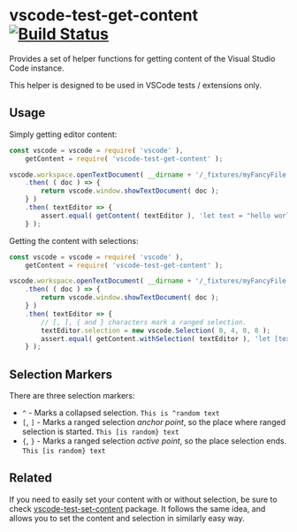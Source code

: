 
# vscode-test-get-content [![Build Status](https://travis-ci.org/mlewand-org/vscode-test-get-content.svg?branch=master)](https://travis-ci.org/mlewand-org/vscode-test-get-content)

Provides a set of helper functions for getting content of the Visual Studio Code instance.

This helper is designed to be used in VSCode tests / extensions only.

## Usage

Simply getting editor content:

```javascript
const vscode = vscode = require( 'vscode' ),
	getContent = require( 'vscode-test-get-content' );

vscode.workspace.openTextDocument( __dirname + '/_fixtures/myFancyFile.txt' )
	.then( ( doc ) => {
		return vscode.window.showTextDocument( doc );
	} )
	.then( textEditor => {
		assert.equal( getContent( textEditor ), 'let text = "hello world!";' );
	} );
```

Getting the content with selections:

```javascript
const vscode = vscode = require( 'vscode' ),
	getContent = require( 'vscode-test-get-content' );

vscode.workspace.openTextDocument( __dirname + '/_fixtures/myFancyFile.txt' )
	.then( ( doc ) => {
		return vscode.window.showTextDocument( doc );
	} )
	.then( textEditor => {
		// [, ], { and } characters mark a ranged selection.
		textEditor.selection = new vscode.Selection( 0, 4, 0, 8 );
		assert.equal( getContent.withSelection( textEditor ), 'let [text} = "hello world!";' );
	} );
```

## Selection Markers

There are three selection markers:

* `^` - Marks a collapsed selection. `This is ^random text`
* `[`, `]` - Marks a ranged selection _anchor point_, so the place where ranged selection is started. `This [is random} text`
* `{`, `}` - Marks a ranged selection _active point_, so the place selection ends. `This [is random} text`

## Related

If you need to easily set your content with or without selection, be sure to check [vscode-test-set-content](https://www.npmjs.com/package/vscode-test-set-content) package. It follows the same idea, and allows you to set the content and selection in similarly easy way.